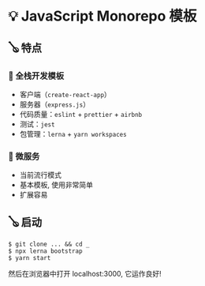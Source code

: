 # 💡 JavaScript Monorepo 模板

## 🪕 特点

### 📑 全栈开发模板

- 客户端（`create-react-app`）
- 服务器（`express.js`）
- 代码质量：`eslint` + `prettier` + `airbnb`
- 测试：`jest`
- 包管理：`lerna` + `yarn workspaces`

### 📑 微服务

- 当前流行模式
- 基本模板, 使用非常简单
- 扩展容易

## 🪕 启动

```shell
$ git clone ... && cd _
$ npx lerna bootstrap
$ yarn start
```

然后在浏览器中打开 localhost:3000, 它运作良好!
